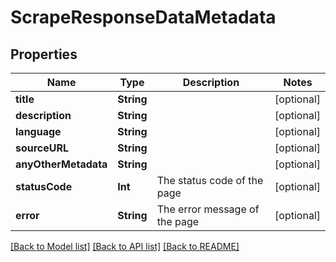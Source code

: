 # ScrapeResponseDataMetadata

## Properties
Name | Type | Description | Notes
------------ | ------------- | ------------- | -------------
**title** | **String** |  | [optional] 
**description** | **String** |  | [optional] 
**language** | **String** |  | [optional] 
**sourceURL** | **String** |  | [optional] 
**anyOtherMetadata** | **String** |  | [optional] 
**statusCode** | **Int** | The status code of the page | [optional] 
**error** | **String** | The error message of the page | [optional] 

[[Back to Model list]](../README.md#documentation-for-models) [[Back to API list]](../README.md#documentation-for-api-endpoints) [[Back to README]](../README.md)


